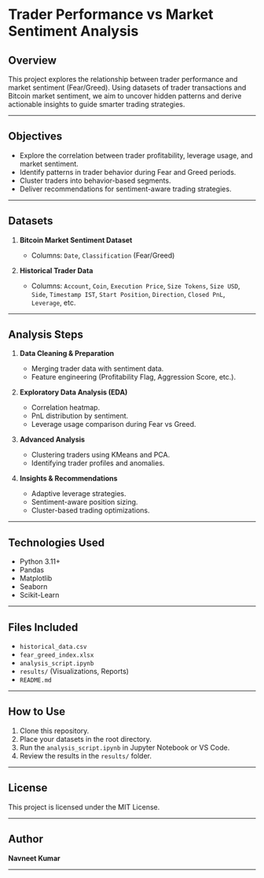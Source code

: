 # Trader Performance vs Market Sentiment Analysis

## Overview
This project explores the relationship between trader performance and market sentiment (Fear/Greed). Using datasets of trader transactions and Bitcoin market sentiment, we aim to uncover hidden patterns and derive actionable insights to guide smarter trading strategies.

---

## Objectives
- Explore the correlation between trader profitability, leverage usage, and market sentiment.
- Identify patterns in trader behavior during Fear and Greed periods.
- Cluster traders into behavior-based segments.
- Deliver recommendations for sentiment-aware trading strategies.

---

## Datasets
1. **Bitcoin Market Sentiment Dataset**
   - Columns: `Date`, `Classification` (Fear/Greed)

2. **Historical Trader Data**
   - Columns: `Account`, `Coin`, `Execution Price`, `Size Tokens`, `Size USD`, `Side`, `Timestamp IST`, `Start Position`, `Direction`, `Closed PnL`, `Leverage`, etc.

---

## Analysis Steps

1. **Data Cleaning & Preparation**
   - Merging trader data with sentiment data.
   - Feature engineering (Profitability Flag, Aggression Score, etc.).

2. **Exploratory Data Analysis (EDA)**
   - Correlation heatmap.
   - PnL distribution by sentiment.
   - Leverage usage comparison during Fear vs Greed.

3. **Advanced Analysis**
   - Clustering traders using KMeans and PCA.
   - Identifying trader profiles and anomalies.

4. **Insights & Recommendations**
   - Adaptive leverage strategies.
   - Sentiment-aware position sizing.
   - Cluster-based trading optimizations.

---

## Technologies Used
- Python 3.11+
- Pandas
- Matplotlib
- Seaborn
- Scikit-Learn

---

## Files Included
- `historical_data.csv`
- `fear_greed_index.xlsx`
- `analysis_script.ipynb`
- `results/` (Visualizations, Reports)
- `README.md`

---

## How to Use
1. Clone this repository.
2. Place your datasets in the root directory.
3. Run the `analysis_script.ipynb` in Jupyter Notebook or VS Code.
4. Review the results in the `results/` folder.

---

## License
This project is licensed under the MIT License.

---

## Author
**Navneet Kumar**

---

